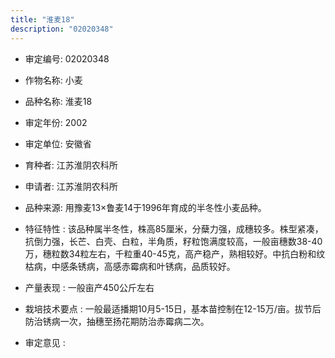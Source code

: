 ```yaml
---
title: "淮麦18"
description: "02020348"
---
```

* 审定编号:  02020348

*  作物名称:  小麦

*  品种名称:  淮麦18

*  审定年份:  2002

*  审定单位:  安徽省

* 育种者:  江苏淮阴农科所

*  申请者:  江苏淮阴农科所

*  品种来源:  用豫麦13×鲁麦14于1996年育成的半冬性小麦品种。

*  特征特性 : 
该品种属半冬性，株高85厘米，分蘖力强，成穗较多。株型紧凑，抗倒力强，长芒、白壳、白粒，半角质，籽粒饱满度较高，一般亩穗数38-40万，穗粒数34粒左右，千粒重40-45克，高产稳产，熟相较好。中抗白粉和纹枯病，中感条锈病，高感赤霉病和叶锈病，品质较好。
 
*  产量表现 : 
一般亩产450公斤左右

*  栽培技术要点 : 
一般最适播期10月5-15日，基本苗控制在12-15万/亩。拔节后防治锈病一次，抽穗至扬花期防治赤霉病二次。

*  审定意见 : 

